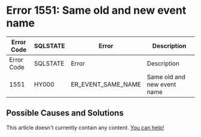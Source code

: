 
# Error 1551: Same old and new event name


| Error Code | SQLSTATE | Error | Description |
| --- | --- | --- | --- |
| Error Code | SQLSTATE | Error | Description |
| 1551 | HY000 | ER_EVENT_SAME_NAME | Same old and new event name |




## Possible Causes and Solutions


This article doesn't currently contain any content. [You can help!](/en/writing-and-editing-knowledge-base-articles/)

